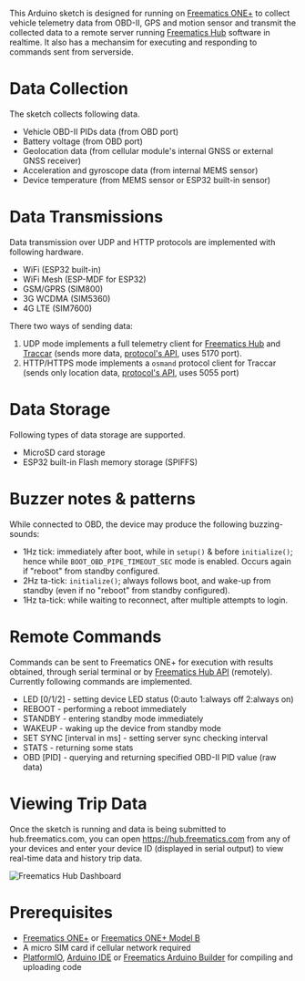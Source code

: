 This Arduino sketch is designed for running on [Freematics ONE+](https://freematics.com/products/freematics-one-plus/) to collect vehicle telemetry data from OBD-II, GPS and motion sensor and transmit the collected data to a remote server running [Freematics Hub](https://freematics.com/hub) software in realtime. It also has a mechansim for executing and responding to commands sent from serverside.

Data Collection
===============

The sketch collects following data.

* Vehicle OBD-II PIDs data (from OBD port)
* Battery voltage (from OBD port)
* Geolocation data (from cellular module's internal GNSS or external GNSS receiver)
* Acceleration and gyroscope data (from internal MEMS sensor)
* Device temperature (from MEMS sensor or ESP32 built-in sensor)

Data Transmissions
==================

Data transmission over UDP and HTTP protocols are implemented with following hardware.

* WiFi (ESP32 built-in)
* WiFi Mesh (ESP-MDF for ESP32)
* GSM/GPRS (SIM800)
* 3G WCDMA (SIM5360)
* 4G LTE (SIM7600)

There two ways of sending data:

1. UDP mode implements a full telemetry client for [Freematics Hub](https://freematics.com/hub/)
   and [Traccar](https://www.traccar.org) (sends more data, [protocol's API](https://freematics.com/pages/hub/api/), uses 5170 port).
2. HTTP/HTTPS mode implements a `osmand` protocol client for Traccar
   (sends only location data, [protocol's API](https://www.traccar.org/osmand/),
   uses 5055 port)

Data Storage
============

Following types of data storage are supported.

* MicroSD card storage
* ESP32 built-in Flash memory storage (SPIFFS)

Buzzer notes & patterns
=======================
While connected to OBD, the device may produce the following buzzing-sounds:

  - 1Hz tick: immediately after boot, while in `setup()` & before `initialize()`; hence while `BOOT_OBD_PIPE_TIMEOUT_SEC` mode is enabled.
  Occurs again if "reboot" from standby configured.
- 2Hz ta-tick: `initialize()`; always follows boot, and wake-up from standby
  (even if no "reboot" from standby configured).
- 1Hz ta-tick: while waiting to reconnect, after multiple attempts to login.

Remote Commands
===============

Commands can be sent to Freematics ONE+ for execution with results obtained, through serial terminal or by [Freematics Hub API](https://freematics.com/hub/api/) (remotely). Currently following commands are implemented.

* LED [0/1/2] - setting device LED status (0:auto 1:always off 2:always on)
* REBOOT - performing a reboot immediately
* STANDBY - entering standby mode immediately
* WAKEUP - waking up the device from standby mode
* SET SYNC [interval in ms] - setting server sync checking interval
* STATS - returning some stats
* OBD [PID] - querying and returning specified OBD-II PID value (raw data)

Viewing Trip Data
=================

Once the sketch is running and data is being submitted to hub.freematics.com, you can open https://hub.freematics.com from any of your devices and enter your device ID (displayed in serial output) to view real-time data and history trip data.

![Freematics Hub Dashboard](https://freematics.com/pages/wp-content/uploads/2019/01/freematics_hub_dash-1024x576.png)

Prerequisites
=============

* [Freematics ONE+](https://freematics.com/products/freematics-one-plus/) or [Freematics ONE+ Model B](https://freematics.com/products/freematics-one-plus-model-b/)
* A micro SIM card if cellular network required
* [PlatformIO](http://platformio.org/), [Arduino IDE](https://github.com/espressif/arduino-esp32#installation-instructions) or [Freematics Arduino Builder](https://freematics.com/software/arduino-builder) for compiling and uploading code
